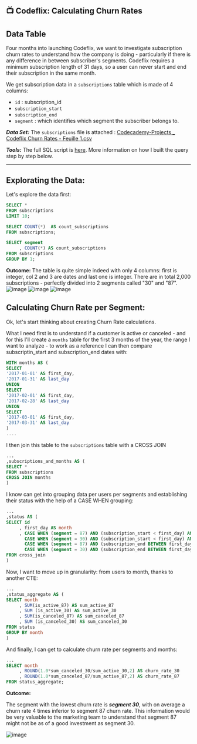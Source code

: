 ## 📺 Codeflix: Calculating Churn Rates

## Data Table
Four months into launching Codeflix, we want to investigate subscription churn rates to understand how the company is doing - particularly if there is any difference in between subscriber's segments. Codeflix requires a minimum subscription length of 31 days, so a user can never start and end their subscription in the same month. 

We get subscription data in a `subscriptions` table which is made of 4 columns:
- `id` : subscription_id
- `subscription_start`
- `subscription_end`
- `segment` : which identifies which segment the subscriber belongs to.

***Data Set:*** The `subscriptions` file is attached :
[Codecademy-Projects _ Codeflix Churn Rates - Feuille 1.csv](https://github.com/user-attachments/files/15890222/Codecademy-Projects._.Codeflix.Churn.Rates.-.Feuille.1.csv)

***Tools:*** The full SQL script is [here](https://github.com/elizabeth-gj/Codecademy-Projects/blob/master/Codeflix_Calculating_Churn_Rates/codeflix_churnrate_sql). More information on how I built the query step by step below.
***

## Explorating the Data:
Let's explore the data first:

```sql
SELECT *
FROM subscriptions
LIMIT 10;
```
```sql
SELECT COUNT(*)  AS count_subscriptions
FROM subscriptions;
```
```sql
SELECT segment
     , COUNT(*) AS count_subscriptions
FROM subscriptions
GROUP BY 1;
```

**Outcome:**
The table is quite simple indeed with only 4 columns: first is integer, col 2 and 3 are dates and last one is integer. There are in total 2,000 subscriptions - perfectly divided into 2 segments called "30" and "87".
![image](https://github.com/elizabeth-gj/Codecademy-Projects/assets/64903268/a329c1e1-3fa3-4fbe-bf79-e88668929ec7)
![image](https://github.com/elizabeth-gj/Codecademy-Projects/assets/64903268/2cef6a6f-0016-4fd8-b971-1ffb41992da8)
![image](https://github.com/elizabeth-gj/Codecademy-Projects/assets/64903268/e3d01e63-d3c0-4bce-8467-f91a55c7bd93)


## Calculating  Churn Rate per Segment:

Ok, let's start thinking about creating Churn Rate calculations.

What I need first is to understand if a customer is active or canceled - and for this I'll create a `months` table for the first 3 months of the year, the range I want to analyze - to work as a reference I can then compare subscriptin_start and subscription_end dates with:

```sql
WITH months AS (
SELECT
'2017-01-01' AS first_day,
'2017-01-31' AS last_day
UNION
SELECT
'2017-02-01' AS first_day,
'2017-02-28' AS last_day
UNION
SELECT
'2017-03-01' AS first_day,
'2017-03-31' AS last_day
)
....
```

I then join this table to the `subscriptions` table with a CROSS JOIN 

```sql
...
,subscriptions_and_months AS (
SELECT *
FROM subscriptions 
CROSS JOIN months
)
```

I know can get into grouping data per users per segments and establishing their status with the help of a CASE WHEN grouping:
```sql
...
,status AS (
SELECT id
     , first_day AS month
     , CASE WHEN (segment = 87) AND (subscription_start < first_day) AND (subscription_end > first_day OR subscription_end IS NULL) THEN 1 ELSE 0 END AS is_active_87,
       CASE WHEN (segment = 30) AND (subscription_start < first_day) AND (subscription_end > first_day OR subscription_end IS NULL) THEN 1 ELSE 0 END AS is_active_30,
       CASE WHEN (segment = 87) AND (subscription_end BETWEEN first_day AND last_day) THEN 1 ELSE 0 END AS is_canceled_87,
       CASE WHEN (segment = 30) AND (subscription_end BETWEEN first_day AND last_day) THEN 1 ELSE 0 END AS is_canceled_30
FROM cross_join
)
```

Now, I want to move up in granularity: from users to month, thanks to another CTE:
```sql
...
,status_aggregate AS (
SELECT month
     , SUM(is_active_87) AS sum_active_87
     , SUM (is_active_30) AS sum_active_30
     , SUM(is_canceled_87) AS sum_canceled_87
     , SUM (is_canceled_30) AS sum_canceled_30
FROM status
GROUP BY month
)
```

And finally, I can get to calculate churn rate per segments and months:
```sql
...
SELECT month
     , ROUND(1.0*sum_canceled_30/sum_active_30,2) AS churn_rate_30
     , ROUND(1.0*sum_canceled_87/sum_active_87,2) AS churn_rate_87
FROM status_aggregate;
```

**Outcome:**

The segment with the lowest churn rate is ***segment 30***, with on average a churn rate 4 times inferior to segment 87 churn rate.
This information would be very valuable to the marketing team to understand that segment 87 might not be as of a good investment as segment 30.

![image](https://github.com/elizabeth-gj/Codecademy-Projects/assets/64903268/992628cc-4a37-4732-8844-f27a32de2b4c)
